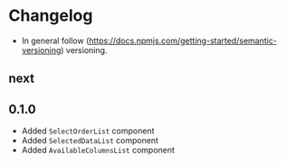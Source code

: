# Changelog

* In general follow (https://docs.npmjs.com/getting-started/semantic-versioning) versioning.

## next

## 0.1.0
* Added `SelectOrderList` component
* Added `SelectedDataList` component
* Added `AvailableColumnsList` component
